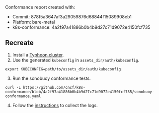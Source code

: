 Conformance report created with:

* Commit: 878f5a3647af3a29059876d68844f15089908eb1
* Platform: bare-metal
* k8s-conformance: 4a2f97a41886b0b4b9d27c71d9072e4150fcf735

## Recreate

1. Install a [Typhoon cluster](https://typhoon.psdn.io/bare-metal/).
2. Use the generated `kubeconfig` in `assets_dir/auth/kubeconfig`.

```
export KUBECONFIG=path/to/assets_dir/auth/kubeconfig
```

3. Run the sonobuoy conformance tests. 

```
curl -L https://github.com/cncf/k8s-conformance/blob/4a2f97a41886b0b4b9d27c71d9072e4150fcf735/sonobuoy-conformance.yaml 
```

4. Follow the [instructions](https://github.com/cncf/k8s-conformance/blob/master/instructions.md) to collect the logs.
